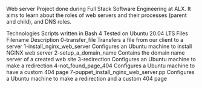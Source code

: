 Web server
Project done during Full Stack Software Engineering at ALX. It aims to learn about the roles of web servers and their processes (parent and child), and DNS roles.

Technologies
Scripts written in Bash 4
Tested on Ubuntu 20.04 LTS
Files
Filename	Description
0-transfer_file	Transfers a file from our client to a server
1-install_nginx_web_server	Configures an Ubuntu machine to install NGINX web server
2-setup_a_domain_name	Contains the domain name server of a created web site
3-redirection	Configures an Ubuntu machine to make a redirection
4-not_found_page_404	Configures a Ubuntu machine to have a custom 404 page
7-puppet_install_nginx_web_server.pp	Configures a Ubuntu machine to make a redirection and a custom 404 page
